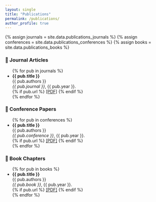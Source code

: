 ```yaml
---
layout: single
title: "Publications"
permalink: /publications/
author_profile: true
---
```


{% assign journals = site.data.publications_journals %}
{% assign conferences = site.data.publications_conferences %}
{% assign books = site.data.publications_books %}

### 📘 Journal Articles

<ul>
{% for pub in journals %}
  <li>
    <strong>{{ pub.title }}</strong><br>
    {{ pub.authors }}<br>
    <em>{{ pub.journal }}</em>, {{ pub.year }}.<br>
    {% if pub.url %}
      <a href="{{ pub.url }}">[PDF]</a>
    {% endif %}
  </li>
{% endfor %}
</ul>

### 📗 Conference Papers

<ul>
{% for pub in conferences %}
  <li>
    <strong>{{ pub.title }}</strong><br>
    {{ pub.authors }}<br>
    <em>{{ pub.conference }}</em>, {{ pub.year }}.<br>
    {% if pub.url %}
      <a href="{{ pub.url }}">[PDF]</a>
    {% endif %}
  </li>
{% endfor %}
</ul>

### 📙 Book Chapters

<ul>
{% for pub in books %}
  <li>
    <strong>{{ pub.title }}</strong><br>
    {{ pub.authors }}<br>
    <em>{{ pub.book }}</em>, {{ pub.year }}.<br>
    {% if pub.url %}
      <a href="{{ pub.url }}">[PDF]</a>
    {% endif %}
  </li>
{% endfor %}
</ul>
